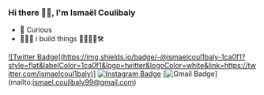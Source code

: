 ### Hi there 🖐🏿, I'm Ismaël Coulibaly

<!--
**ismaelcoulibaly/ismaelcoulibaly** is a ✨ _special_ ✨ repository because its `README.md` (this file) appears on your GitHub profile.

Here are some ideas to get you started:

-->
- 🌱 Curious
- 👨🏿‍💻 i build things 🧱👷🏿‍♂️🛠

[![Twitter Badge](https://img.shields.io/badge/-@ismaelcoul1baly-1ca0f1?
style=flat&labelColor=1ca0f1&logo=twitter&logoColor=white&link=https://twitter.com/ismaelcoul1baly)](https://twitter.com/ismaelcoul1baly)]
[![Instagram Badge](https://img.shields.io/badge/-@ismaelcoul1baly-purple?style=flat&logo=instagram&logoColor=white&link=https://instagram.com/ismaelcoul1baly/)](https://instagram.com/ismaelcoul1baly)
[![Gmail Badge](https://img.shields.io/badge/-ismael.coulibaly99@gmail.com-c14438?style=flat&logo=Gmail&logoColor=white&link=mailto:ismael.coulibaly99gmail.com)]
(mailto:ismael.coulibaly99@gmail.com)


